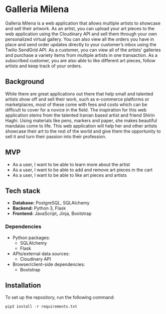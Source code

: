 # Galleria Milena

Galleria Milena is a web application that allows multiple artists to showcase and sell their artwork. As an artist, you can upload your art pieces to the web application using the Cloudinary API and sell them through your own personalized virtual gallery. You can also view all the orders you have in place and send order updates directly to your customer’s inbox using the Twilio SendGrid API. As a customer, you can view all of the artists’ galleries and purchase a variety items from multiple artists in one transaction. As a subscribed customer, you are also able to like different art pieces, follow artists and keep track of your orders.

## Background

While there are great applications out there that help small and talented artists show off and sell their work, such as e-commerce platforms or marketplaces, most of these come with fees and costs which can be difficult to cover for a novice in the field. The inspiration for this web application stems from the talented Iranian based artist and friend Shirin Haghi. Using materials like pens, markers and paper, she makes beautiful mandalas come to life. This web application will help her and other artists showcase their art to the rest of the world and give them the opportunity to sell it and turn their passion into their profession.

## MVP

- As a user, I want to be able to learn more about the artist
- As a user, I want to be able to add and remove art pieces in the cart
- As a user, I want to be able to like art pieces and artists

## Tech stack

- **Database:** PostgreSQL, SQLAlchemy
- **Backend:** Python 3, Flask
- **Frontend:** JavaScript, Jinja, Bootstrap

### Dependencies

- Python packages:
  - SQLAlchemy
  - Flask
- APIs/external data sources:
  - Cloudinary API
- Browser/client-side dependencies:
  - Bootstrap

## Installation

To set up the repository, run the following command:

`pip3 install -r requirements.txt`
